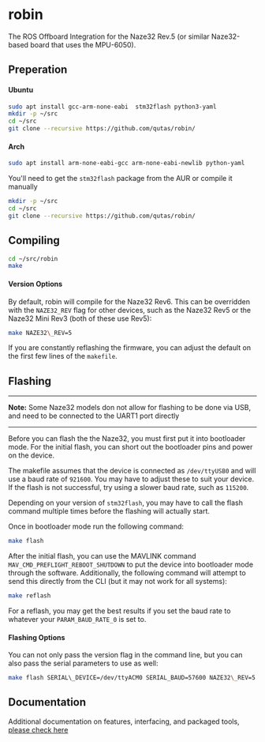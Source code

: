 # robin
The ROS Offboard Integration for the Naze32 Rev.5 (or similar Naze32-based board that uses the MPU-6050).

## Preperation
#### Ubuntu
```sh
sudo apt install gcc-arm-none-eabi  stm32flash python3-yaml
mkdir -p ~/src
cd ~/src
git clone --recursive https://github.com/qutas/robin/
```

#### Arch
```sh
sudo apt install arm-none-eabi-gcc arm-none-eabi-newlib python-yaml
```
You'll need to get the `stm32flash` package from the AUR or compile it manually

```sh
mkdir -p ~/src
cd ~/src
git clone --recursive https://github.com/qutas/robin/
```

## Compiling
```sh
cd ~/src/robin
make
```

#### Version Options
By default, robin will compile for the Naze32 Rev6. This can be overridden with the `NAZE32_REV` flag for other devices, such as the Naze32 Rev5 or the Naze32 Mini Rev3 (both of these use Rev5):
```sh
make NAZE32\_REV=5
```

If you are constantly reflashing the firmware, you can adjust the default on the first few lines of the `makefile`.

## Flashing

---
**Note:** Some Naze32 models don not allow for flashing to be done via USB, and need to be connected to the UART1 port directly

---

Before you can flash the the Naze32, you must first put it into bootloader mode. For the initial flash, you can short out the bootloader pins and power on the device.

The makefile assumes that the device is connected as `/dev/ttyUSB0` and will use a baud rate of `921600`. You may have to adjust these to suit your device. If the flash is not successful, try using a slower baud rate, such as `115200`.

Depending on your version of `stm32flash`, you may have to call the flash command multiple times before the flashing will actually start.

Once in bootloader mode run the following command:
```sh
make flash
```

After the initial flash, you can use the MAVLINK command `MAV_CMD_PREFLIGHT_REBOOT_SHUTDOWN` to put the device into bootloader mode through the software. Additionally, the following command will attempt to send this directly from the CLI (but it may not work for all systems):
```sh
make reflash
```

For a reflash, you may get the best results if you set the baud rate to whatever your `PARAM_BAUD_RATE_0` is set to.

#### Flashing Options
You can not only pass the version flag in the command line, but you can also pass the serial parameters to use as well:
```sh
make flash SERIAL\_DEVICE=/dev/ttyACM0 SERIAL_BAUD=57600 NAZE32\_REV=5
```

## Documentation
Additional documentation on features, interfacing, and packaged tools, [please check here](documents/README.md)







